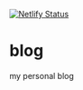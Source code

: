 [![Netlify Status](https://api.netlify.com/api/v1/badges/3bda174f-8f11-4334-8840-c9c33673efc1/deploy-status)](https://app.netlify.com/sites/gallant-goldstine-4a210b/deploys)

# blog
my personal blog

